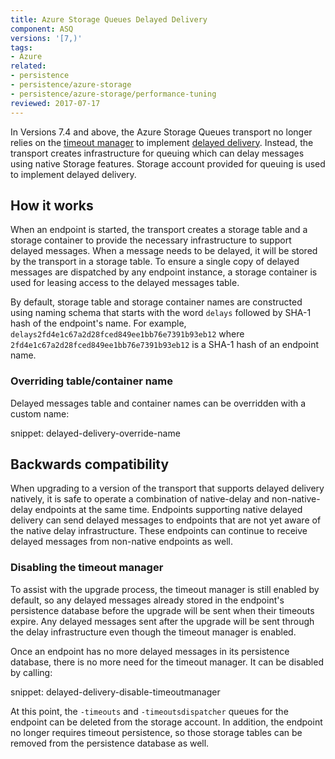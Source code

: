 ```yaml
---
title: Azure Storage Queues Delayed Delivery
component: ASQ
versions: '[7,)'
tags:
- Azure
related:
- persistence
- persistence/azure-storage
- persistence/azure-storage/performance-tuning
reviewed: 2017-07-17
---
```



In Versions 7.4 and above, the Azure Storage Queues transport no longer relies on the [timeout manager](/nservicebus/messaging/timeout-manager.md) to implement [delayed delivery](/nservicebus/messaging/delayed-delivery.md). Instead, the transport creates infrastructure for queuing which can delay messages using native Storage features. Storage account provided for queuing is used to implement delayed delivery.


## How it works

When an endpoint is started, the transport creates a storage table and a storage container to provide the necessary infrastructure to support delayed messages. When a message needs to be delayed, it will be stored by the transport in a storage table. To ensure a single copy of delayed messages are dispatched by any endpoint instance, a storage container is used for leasing access to the delayed messages table.

By default, storage table and storage container names are constructed using naming schema that starts with the word `delays` followed by SHA-1 hash of the endpoint's name. For example, `delays2fd4e1c67a2d28fced849ee1bb76e7391b93eb12` where `2fd4e1c67a2d28fced849ee1bb76e7391b93eb12` is a SHA-1 hash of an endpoint name. 


### Overriding table/container name

Delayed messages table and container names can be overridden with a custom name:

snippet: delayed-delivery-override-name


## Backwards compatibility

When upgrading to a version of the transport that supports delayed delivery natively, it is safe to operate a combination of native-delay and non-native-delay endpoints at the same time. Endpoints supporting native delayed delivery can send delayed messages to endpoints that are not yet aware of the native delay infrastructure. These endpoints can continue to receive delayed messages from non-native endpoints as well.


### Disabling the timeout manager

To assist with the upgrade process, the timeout manager is still enabled by default, so any delayed messages already stored in the endpoint's persistence database before the upgrade will be sent when their timeouts expire. Any delayed messages sent after the upgrade will be sent through the delay infrastructure even though the timeout manager is enabled.

Once an endpoint has no more delayed messages in its persistence database, there is no more need for the timeout manager. It can be disabled by calling:

snippet: delayed-delivery-disable-timeoutmanager

At this point, the `-timeouts` and `-timeoutsdispatcher` queues for the endpoint can be deleted from the storage account. In addition, the endpoint no longer requires timeout persistence, so those storage tables can be removed from the persistence database as well.